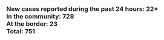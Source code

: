 ### New cases reported during the past 24 hours: 22*<br/>In the community: 728<br/>At the border: 23<br/>Total: 751